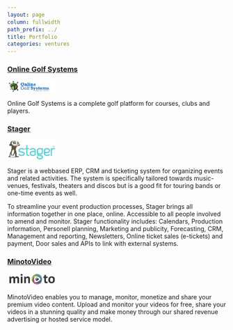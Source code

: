 ```yaml
---
layout: page
column: fullwidth
path_prefix: ../
title: Portfolio
categories: ventures
---
```


### <a href="http://www.onlinegolfsystems.com/">Online Golf Systems</a>

<a href="http://www.onlinegolfsystems.com/"><img src="../../images/online-golf-systems-logo.png" alt="online-golf-systems-logo" width="112" height="27" /></a>

Online Golf Systems is a complete golf platform for courses, clubs and players.

### <a href="http://www.stager.nl/">Stager</a>

<a href="http://www.stager.nl/"><img src="/images/stager-logo.jpg" alt="stager-logo" width="112" height="44" /></a>

Stager is a webbased ERP, CRM and ticketing system for organizing events and related activities. The system is specifically tailored towards music-venues, festivals, theaters and discos but is a good fit for touring bands or one-time events as well.

To streamline your event production processes, Stager brings all information together in one place, online. Accessible to all people involved to amend and monitor. Stager functionality includes: Calendars, Production information, Personell planning, Marketing and publicity, Forecasting, CRM, Management and reporting, Newsletters, Online ticket sales (e-tickets) and payment, Door sales and APIs to link with external systems.

### <a href="http://www.minotovideo.com/">MinotoVideo</a>

<a href="http://www.minotovideo.com/"><img src="../../images/minoto-logo.png" alt="minoto-logo" width="112" height="30" /></a>

MinotoVideo enables you to manage, monitor, monetize and share your premium video content. Upload and monitor your videos for free, share your videos in a stunning quality and make money through our shared revenue advertising or hosted service model.

